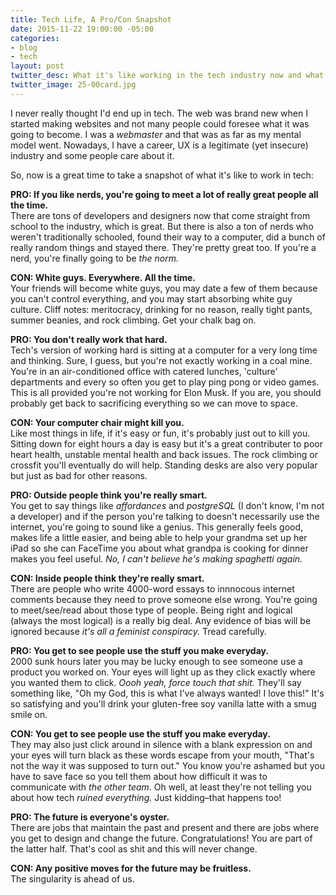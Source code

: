 ```yaml
---
title: Tech Life, A Pro/Con Snapshot
date: 2015-11-22 19:00:00 -05:00
categories:
- blog
- tech
layout: post
twitter_desc: What it's like working in the tech industry now and what to expect.
twitter_image: 25-00card.jpg
---
```


I never really thought I'd end up in tech. The web was brand new when I started making websites and not many people could foresee what it was going to become. I was a *webmaster* and that was as far as my mental model went. Nowadays, I have a career, UX is a legitimate (yet insecure) industry and some people care about it.

So, now is a great time to take a snapshot of what it's like to work in tech:

**PRO: If you like nerds, you're going to meet a lot of really great people all the time.**  
There are tons of developers and designers now that come straight from school to the industry, which is great. But there is also a ton of nerds who weren't traditionally schooled, found their way to a computer, did a bunch of really random things and stayed there. They're pretty great too. If you're a nerd, you're finally going to be *the norm.*

**CON: White guys. Everywhere. All the time.**  
Your friends will become white guys, you may date a few of them because you can't control everything, and you may start absorbing white guy culture. Cliff notes: meritocracy, drinking for no reason, really tight pants, summer beanies, and rock climbing. Get your chalk bag on.

**PRO: You don't really work that hard.**  
Tech's version of working hard is sitting at a computer for a very long time and thinking. Sure, I guess, but you're not exactly working in a coal mine. You're in an air-conditioned office with catered lunches, 'culture' departments and every so often you get to play ping pong or video games. This is all provided you're not working for Elon Musk. If you are, you should probably get back to sacrificing everything so we can move to space.

**CON: Your computer chair might kill you.**  
Like most things in life, if it's easy or fun, it's probably just out to kill you. Sitting down for eight hours a day is easy but it's a great contributer to poor heart health, unstable mental health and back issues. The rock climbing or crossfit you'll eventually do will help. Standing desks are also very popular but just as bad for other reasons.

**PRO: Outside people think you're really smart.**  
You get to say things like *affordances* and *postgreSQL* (I don't know, I'm not a developer) and if the person you're talking to doesn't necessarily use the internet, you're going to sound like a genius. This generally feels good, makes life a little easier, and being able to help your grandma set up her iPad so she can FaceTime you about what grandpa is cooking for dinner makes you feel useful. *No, I can't believe he's making spaghetti again.*

**CON: Inside people think they're really smart.**  
There are people who write 4000-word essays to innnocous internet comments because they need to prove someone else wrong. You're going to meet/see/read about those type of people. Being right and logical (always the most logical) is a really big deal. Any evidence of bias will be ignored because *it's all a feminist conspiracy.* Tread carefully.

**PRO: You get to see people use the stuff you make everyday.**  
2000 sunk hours later you may be lucky enough to see someone use a product you worked on. Your eyes will light up as they click exactly where you wanted them to click. *Oooh yeah, force touch that shit.* They'll say something like, "Oh my God, this is what I've always wanted! I love this!" It's so satisfying and you'll drink your gluten-free soy vanilla latte with a smug smile on.

**CON: You get to see people use the stuff you make everyday.**  
They may also just click around in silence with a blank expression on and your eyes will turn black as these words escape from your mouth, "That's not the way it was supposed to turn out." You know you're ashamed but you have to save face so you tell them about how difficult it was to communicate with *the other team*. Oh well, at least they're not telling you about how tech *ruined everything.* Just kidding–that happens too!

**PRO: The future is everyone's oyster.**  
There are jobs that maintain the past and present and there are jobs where you get to design and change the future. Congratulations! You are part of the latter half. That's cool as shit and this will never change.

**CON: Any positive moves for the future may be fruitless.**  
The singularity is ahead of us.